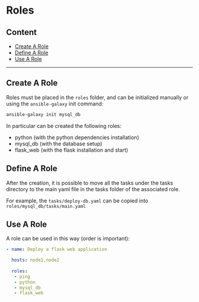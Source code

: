 # Roles

## Content

- [Create A Role](#create-a-role)
- [Define A Role](#define-a-role)
- [Use A Role](#use-a-role)

---


## Create A Role

Roles must be placed in the `roles` folder, and can be initialized manually
or using the `ansible-galaxy` init command:
```bash
ansible-galaxy init mysql_db
```
In particular can be created the following roles:
- python (with the python dependencies installation)
- mysql_db (with the database setup)
- flask_web (with the flask installation and start)


## Define A Role

After the creation, it is possible to move all the tasks under the tasks
directory to the main yaml file in the tasks folder of the associated role.

For example, the `tasks/deploy-db.yaml` can be copied into 
`roles/mysql_db/tasks/main.yaml`


## Use A Role

A role can be used in this way (order is important):

```yaml
- name: Deploy a flask web application

  hosts: node1,node2
 
  roles:
   - ping
   - python
   - mysql_db
   - flask_web

```


